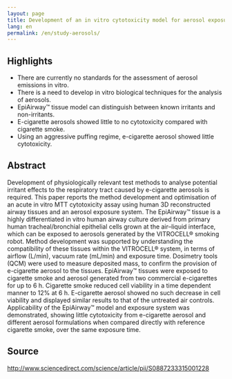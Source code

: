 ```yaml
---
layout: page
title: Development of an in vitro cytotoxicity model for aerosol exposure using 3D reconstructed human airway tissue; application for assessment of e-cigarette aerosol
lang: en
permalink: /en/study-aerosols/
---
```


## Highlights

- There are currently no standards for the assessment of aerosol emissions in vitro.
- There is a need to develop in vitro biological techniques for the analysis of aerosols.
- EpiAirway™ tissue model can distinguish between known irritants and non-irritants.
- E-cigarette aerosols showed little to no cytotoxicity compared with cigarette smoke.
- Using an aggressive puffing regime, e-cigarette aerosol showed little cytotoxicity.

## Abstract

Development of physiologically relevant test methods to analyse potential irritant effects to the respiratory tract caused by e-cigarette aerosols is required. This paper reports the method development and optimisation of an acute in vitro MTT cytotoxicity assay using human 3D reconstructed airway tissues and an aerosol exposure system. The EpiAirway™ tissue is a highly differentiated in vitro human airway culture derived from primary human tracheal/bronchial epithelial cells grown at the air–liquid interface, which can be exposed to aerosols generated by the VITROCELL® smoking robot. Method development was supported by understanding the compatibility of these tissues within the VITROCELL® system, in terms of airflow (L/min), vacuum rate (mL/min) and exposure time. Dosimetry tools (QCM) were used to measure deposited mass, to confirm the provision of e-cigarette aerosol to the tissues. EpiAirway™ tissues were exposed to cigarette smoke and aerosol generated from two commercial e-cigarettes for up to 6 h. Cigarette smoke reduced cell viability in a time dependent manner to 12% at 6 h. E-cigarette aerosol showed no such decrease in cell viability and displayed similar results to that of the untreated air controls. Applicability of the EpiAirway™ model and exposure system was demonstrated, showing little cytotoxicity from e-cigarette aerosol and different aerosol formulations when compared directly with reference cigarette smoke, over the same exposure time.

## Source

<http://www.sciencedirect.com/science/article/pii/S0887233315001228>
